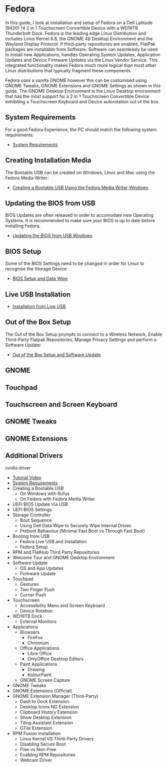 # Fedora

In this guide, I look at installation and setup of Fedora on a Dell Latitude (9420) 14 2 in 1 Touchscreen Convertible Device with a WD19TB Thunderbolt Dock. Fedora is the leading edge Linux Distribution and includes Linux Kernel 6.8, the GNOME 46 Desktop Environment and the Wayland Display Protocol. If third-party repositories are enabled, FlatPak packages are installable from Software. Software can seamlessly be used to install new Applications, handles Operating System Updates, Application Updates and Device Firmware Updates via the Linux Vendor Service. This integrated functionality makes Fedora much more logical than most other Linux distributions that typically fragment these components.

Fedora uses a vanilla GNOME however this can be customised using GNOME Tweaks, GNOME Extensions and GNOME Settings as shown in this guide. The GNOME Desktop Environment is the Linux Desktop environment that has the most support for a 2 in 1 Touchscreen Convertible Device exhibiting a Touchscreen Keyboard and Device autorotation out of the box.

## System Requirements

For a good Fedora Experience, the PC should match the following system requirements:

* [System Requirements](./requirements.md)

## Creating Installation Media

The Bootable USB can be created on Windows, Linux and Mac using the Fedora Media Writer:

* [Creating a Bootable USB Using the Fedora Media Writer Windows](./fedora_media_writer_windows.md)

## Updating the BIOS from USB

BIOS Updates are often released in order to accomodate new Operating Systems. It is recommended to make sure your BIOS is up to date before installing Fedora.

* [Updating the BIOS from USB Windows](./bios_update_usb.md)

## BIOS Setup

Some of the BIOS Settings need to be changed in order for Linux to recognise the Storage Device:

* [BIOS Setup and Data Wipe](./bios_setup.md)

## Live USB Installation

* [Installation from Live USB](./live_usb.md)

## Out of the Box Setup

The Out of the Box Setup prompts to connect to a Wireless Network, Enable Third-Party Flatpak Repositories, Manage Privacy Settings and perform a Software Update:

* [Out of the Box Setup and Software Update](./oobe_setup.md)

## GNOME


## Touchpad


## Touchscreen and Screen Keyboard


## GNOME Tweaks


## GNOME Extensions



## Additional Drivers





nvidia driver






















* [Tutorial Video](https://www.youtube.com/watch?v=k7ObxUfRqWQ&ab_channel=PhilipYip)
* [System Requirements](./requirements.md)
* Creating a Bootable USB 
    * On Windows with Rufus
    * On Fedora with Fedora Media Writer
* UEFI BIOS Update Via USB
* UEFI BIOS Settings
* Storage Controller
    * Boot Sequence
    * Using Dell Data Wipe to Securely Wipe Internal Drives
    * Preboot Behaviour (Minimal Fast Boot vs Through Fast Boot)
* Booting from USB
    * Fedora Live USB and Installation
    * Fedora Setup
* RPM and FlatHub Third Party Repositories
* Welcome Tour and GNOME Desktop Environment
* Software Update
    * OS and App Updates
    * Firmware Update
* Touchpad
    * Gestures
    * Two Finger Push
    * Corner Push
* Touchscreen
    * Accessibility Menu and Screen Keyboard
    * Device Rotation
* WD19TB Dock
    * External Monitors
* Applications
    * Browsers 
        * FireFox
        * Chromium
    * Office Applications
        * Libre Office
        * OnlyOffice Desktop Editors
    * Paint Applications
        * Drawing
        * KolourPaint
    * GNOME Screen Capture
* GNOME Tweaks
* GNOME Extensions (Official)
* GNOME Extension Manager (Third-Party)
    * Dash to Dock Extension
    * Desktop Icons NG Extension
    * Clipboard History Extension
    * Show Desktop Extension
    * Tiling Assistant Extension
    * GTile Extension
* RPM Fusion Installation
    * Linux Kernel VS Third-Party Drivers
    * Disabling Secure Boot
    * Free vs Non-Free
    * Enabling RPM Repositories
    * Webcam Driver